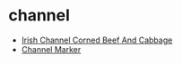# channel

 * [Irish Channel Corned Beef And Cabbage](../../index/i/irish-channel-corned-beef-and-cabbage-51224220.json)
 * [Channel Marker](../../index/c/channel-marker.json)
